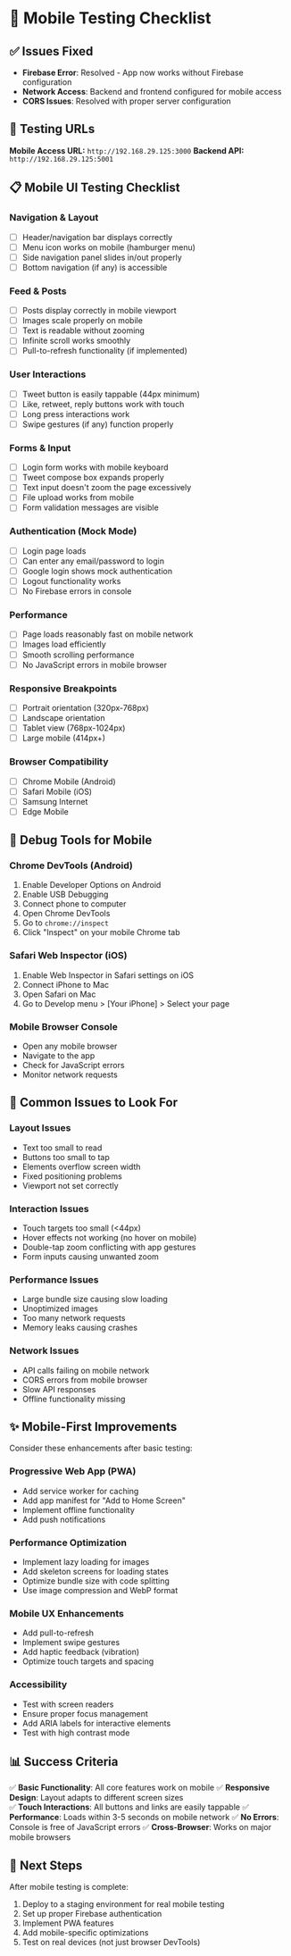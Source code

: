 # 📱 Mobile Testing Checklist

## ✅ Issues Fixed
- **Firebase Error**: Resolved - App now works without Firebase configuration
- **Network Access**: Backend and frontend configured for mobile access
- **CORS Issues**: Resolved with proper server configuration

## 🔗 Testing URLs

**Mobile Access URL:** `http://192.168.29.125:3000`
**Backend API:** `http://192.168.29.125:5001`

## 📋 Mobile UI Testing Checklist

### Navigation & Layout
- [ ] Header/navigation bar displays correctly
- [ ] Menu icon works on mobile (hamburger menu)
- [ ] Side navigation panel slides in/out properly
- [ ] Bottom navigation (if any) is accessible

### Feed & Posts
- [ ] Posts display correctly in mobile viewport
- [ ] Images scale properly on mobile
- [ ] Text is readable without zooming
- [ ] Infinite scroll works smoothly
- [ ] Pull-to-refresh functionality (if implemented)

### User Interactions
- [ ] Tweet button is easily tappable (44px minimum)
- [ ] Like, retweet, reply buttons work with touch
- [ ] Long press interactions work
- [ ] Swipe gestures (if any) function properly

### Forms & Input
- [ ] Login form works with mobile keyboard
- [ ] Tweet compose box expands properly
- [ ] Text input doesn't zoom the page excessively  
- [ ] File upload works from mobile
- [ ] Form validation messages are visible

### Authentication (Mock Mode)
- [ ] Login page loads
- [ ] Can enter any email/password to login
- [ ] Google login shows mock authentication
- [ ] Logout functionality works
- [ ] No Firebase errors in console

### Performance
- [ ] Page loads reasonably fast on mobile network
- [ ] Images load efficiently
- [ ] Smooth scrolling performance
- [ ] No JavaScript errors in mobile browser

### Responsive Breakpoints
- [ ] Portrait orientation (320px-768px)
- [ ] Landscape orientation
- [ ] Tablet view (768px-1024px)
- [ ] Large mobile (414px+)

### Browser Compatibility
- [ ] Chrome Mobile (Android)
- [ ] Safari Mobile (iOS) 
- [ ] Samsung Internet
- [ ] Edge Mobile

## 🔧 Debug Tools for Mobile

### Chrome DevTools (Android)
1. Enable Developer Options on Android
2. Enable USB Debugging
3. Connect phone to computer
4. Open Chrome DevTools
5. Go to `chrome://inspect`
6. Click "Inspect" on your mobile Chrome tab

### Safari Web Inspector (iOS)
1. Enable Web Inspector in Safari settings on iOS
2. Connect iPhone to Mac
3. Open Safari on Mac
4. Go to Develop menu > [Your iPhone] > Select your page

### Mobile Browser Console
- Open any mobile browser
- Navigate to the app
- Check for JavaScript errors
- Monitor network requests

## 🐛 Common Issues to Look For

### Layout Issues
- Text too small to read
- Buttons too small to tap
- Elements overflow screen width
- Fixed positioning problems
- Viewport not set correctly

### Interaction Issues  
- Touch targets too small (<44px)
- Hover effects not working (no hover on mobile)
- Double-tap zoom conflicting with app gestures
- Form inputs causing unwanted zoom

### Performance Issues
- Large bundle size causing slow loading
- Unoptimized images
- Too many network requests
- Memory leaks causing crashes

### Network Issues
- API calls failing on mobile network
- CORS errors from mobile browser
- Slow API responses
- Offline functionality missing

## ✨ Mobile-First Improvements

Consider these enhancements after basic testing:

### Progressive Web App (PWA)
- Add service worker for caching
- Add app manifest for "Add to Home Screen"
- Implement offline functionality
- Add push notifications

### Performance Optimization
- Implement lazy loading for images
- Add skeleton screens for loading states
- Optimize bundle size with code splitting
- Use image compression and WebP format

### Mobile UX Enhancements  
- Add pull-to-refresh
- Implement swipe gestures
- Add haptic feedback (vibration)
- Optimize touch targets and spacing

### Accessibility
- Test with screen readers
- Ensure proper focus management
- Add ARIA labels for interactive elements
- Test with high contrast mode

## 📊 Success Criteria

✅ **Basic Functionality**: All core features work on mobile
✅ **Responsive Design**: Layout adapts to different screen sizes  
✅ **Touch Interactions**: All buttons and links are easily tappable
✅ **Performance**: Loads within 3-5 seconds on mobile network
✅ **No Errors**: Console is free of JavaScript errors
✅ **Cross-Browser**: Works on major mobile browsers

## 🎯 Next Steps

After mobile testing is complete:
1. Deploy to a staging environment for real mobile testing
2. Set up proper Firebase authentication
3. Implement PWA features
4. Add mobile-specific optimizations
5. Test on real devices (not just browser DevTools)